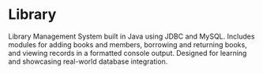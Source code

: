 # Library
Library Management System built in Java using JDBC and MySQL. Includes modules for adding books and members, borrowing and returning books, and viewing records in a formatted console output. Designed for learning and showcasing real-world database integration.
